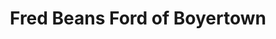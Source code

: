 ---
title: "Fred Beans Ford of Boyertown"
url: /boyertown/fred-beans-ford-of-boyertown/
shop: car
---
